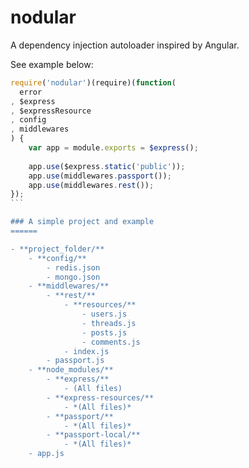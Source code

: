 nodular
=======

A dependency injection autoloader inspired by Angular.

See example below:
````javascript
require('nodular')(require)(function(
  error
, $express
, $expressResource
, config
, middlewares
) {
    var app = module.exports = $express();
    
    app.use($express.static('public'));
    app.use(middlewares.passport());
    app.use(middlewares.rest());
});
```

### A simple project and example
======

- **project_folder/**
    - **config/**
        - redis.json
        - mongo.json
    - **middlewares/**
        - **rest/**
            - **resources/**
                - users.js
                - threads.js
                - posts.js
                - comments.js
            - index.js
        - passport.js
    - **node_modules/**
        - **express/**
            - (All files)
        - **express-resources/**
            - *(All files)*
        - **passport/**
            - *(All files)*
        - **passport-local/**
            - *(All files)*
    - app.js
